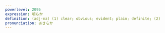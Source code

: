 ```yaml
---
powerlevel: 2095
expression: 明らか
definition: (adj-na) (1) clear; obvious; evident; plain; definite; (2) bright; light; (P)
pronunciation: あきらか
---
```


